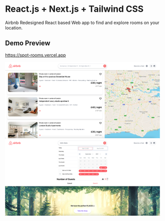 # React.js + Next.js + Tailwind CSS
Airbnb Redesigned React based Web app to find and explore rooms on your location.

## Demo Preview
https://spot-rooms.vercel.app

<img width="1200" alt="Screen Shot 2021-09-27 at 12 31 42 AM" src="https://github.com/Dawith305/spot-rooms/blob/main/spot-map.png">
<img width="1200" alt="Screen Shot 2021-09-27 at 12 31 42 AM" src="https://github.com/Dawith305/spot-rooms/blob/main/spot-date.png">

